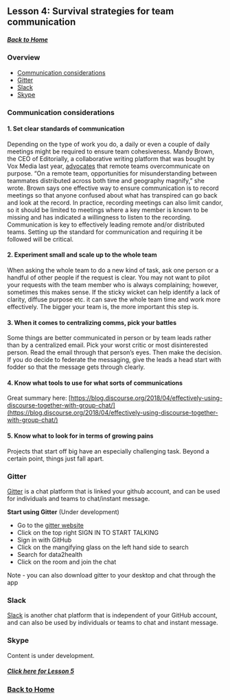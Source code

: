 ## Lesson 4: Survival strategies for team communication
##### [Back to Home](../index.md)

### Overview
- [Communication considerations](#communication)
- [Gitter](#gitter)
- [Slack](#slack)
- [Skype](#skype)

### Communication considerations

#### 1. Set clear standards of communication

Depending on the type of work you do, a daily or even a couple of daily meetings might be required to ensure team cohesiveness. Mandy Brown, the CEO of Editorially, a collaborative writing platform that was bought by Vox Media last year, [advocates](http://stet.editorially.com/articles/making-remote-teams-work/) that remote teams overcommunicate on purpose. “On a remote team, opportunities for misunderstanding between teammates distributed across both time and geography magnify,” she wrote. Brown says one effective way to ensure communication is to record meetings so that anyone confused about what has transpired can go back and look at the record. In practice, recording meetings can also limit candor, so it should be limited to meetings where a key member is known to be missing and has indicated a willingness to listen to the recording. Communication is key to effectively leading remote and/or distributed teams. Setting up the standard for communication and requiring it be followed will be critical.

#### 2. Experiment small and scale up to the whole team

When asking the whole team to do a new kind of task, ask one person or a handful of other people if the request is clear. You may not want to pilot your requests with the team member who is always complaining; however, sometimes this makes sense. If the sticky wicket can help identify a lack of clarity, diffuse purpose etc. it can save the whole team time and work more effectively. The bigger your team is, the more important this step is.

#### 3. When it comes to centralizing comms, pick your battles

Some things are better communicated in person or by team leads rather than by a centralized email. Pick your worst critic or most disinterested person. Read the email through that person’s eyes. Then make the decision. If you do decide to federate the messaging, give the leads a head start with fodder so that the message gets through clearly.

#### 4. Know what tools to use for what sorts of communications

Great summary here: [https://blog.discourse.org/2018/04/effectively-using-discourse-together-with-group-chat/](https://blog.discourse.org/2018/04/effectively-using-discourse-together-with-group-chat/)

#### 5. Know what to look for in terms of growing pains

Projects that start off big have an especially challenging task. Beyond a certain point, things just fall apart.


### Gitter

[Gitter](https://gitter.im/) is a chat platform that is linked your github account, and can be used for individuals and teams to chat/instant message.

**Start using Gitter**
(Under development)

- Go to the [gitter website](https://gitter.im/)
- Click on the top right SIGN IN TO START TALKING
- Sign in with GitHub
- Click on the mangifying glass on the left hand side to search
- Search for data2health
- Click on the room and join the chat

Note - you can also download gitter to your desktop and chat through the app

### Slack

[Slack](https://slack.com/) is another chat platform that is independent of your GitHub account, and can also be used by individuals or teams to chat and instant message.

### Skype
Content is under development.

##### [Click here for Lesson 5](https://data2health.github.io/mtip-tutorial/lessons/Lesson5.html) 
### [Back to Home](../index)